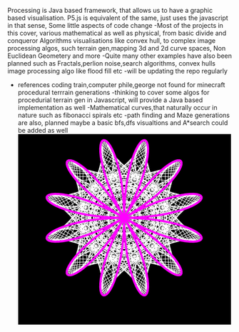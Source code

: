 Processing is Java based framework, that allows us to have a graphic based visualisation.
P5.js is equivalent of the same, just uses the javascript in that sense, Some little aspects of code change
-Most of the projects in this cover, various mathematical as well as physical, from basic divide and conqueror
Algorithms visualisations like convex hull, to complex image processing algos, such terrain gen,mapping 3d and 2d 
curve spaces, Non Euclidean Geometery and more
-Quite many other examples have also been planned such as Fractals,perlion noise,search algorithms, convex hulls
image processing algo like flood fill etc
-will be updating the repo regularly
- references coding train,computer phile,george not found for minecraft procedural terrrain generations
-thinking to cover some algos for procedurial terrain gen in Javascript, will provide a Java based implementation
as well
-Mathematical curves,that naturally occur in nature such as fibonacci spirals etc
-path finding and Maze generations are also, planned maybe a basic bfs,dfs visualtions and A*search could be added as well
![maurer-rose-image](https://github.com/shubhampathak09/RealLife-Natural-pattern-Generations/blob/master/Maurer-Rose/maurer-rose/Maurer-rose-pattern-gen.PNG)
